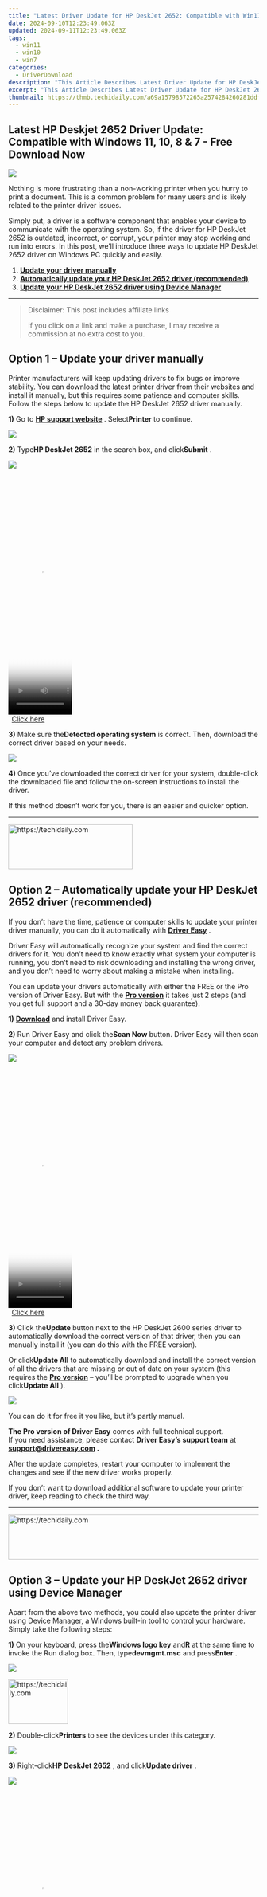 ```yaml
---
title: "Latest Driver Update for HP DeskJet 2652: Compatible with Win11, Win10, Win8 & Win7"
date: 2024-09-10T12:23:49.063Z
updated: 2024-09-11T12:23:49.063Z
tags:
  - win11
  - win10
  - win7
categories:
  - DriverDownload
description: "This Article Describes Latest Driver Update for HP DeskJet 2652: Compatible with Win11, Win10, Win8 & Win7"
excerpt: "This Article Describes Latest Driver Update for HP DeskJet 2652: Compatible with Win11, Win10, Win8 & Win7"
thumbnail: https://thmb.techidaily.com/a69a15798572265a2574284260281ddf651b6e2edc67c914e7a3a40f4a1feb7f.png
---
```


## Latest HP Deskjet 2652 Driver Update: Compatible with Windows 11, 10, 8 & 7 - Free Download Now

![](https://images.drivereasy.com/wp-content/uploads/2020/06/HP-Deskjet-2652.jpg)

 Nothing is more frustrating than a non-working printer when you hurry to print a document. This is a common problem for many users and is likely related to the printer driver issues.

 Simply put, a driver is a software component that enables your device to communicate with the operating system. So, if the driver for HP DeskJet 2652 is outdated, incorrect, or corrupt, your printer may stop working and run into errors. In this post, we’ll introduce three ways to update HP DeskJet 2652 driver on Windows PC quickly and easily.

1. **[Update your driver manually](https://tools.techidaily.com/drivereasy/download/)**
2. **[Automatically update your HP DeskJet 2652 driver (recommended)](https://www.drivereasy.com/knowledge/update-hp-deskjet-2652-driver/#option2)**
3. **[Update your HP DeskJet 2652 driver using Device Manager](https://tools.techidaily.com/drivereasy/download/)**

---


>  Disclaimer: This post includes affiliate links
>
>  If you click on a link and make a purchase, I may receive a commission at no extra cost to you.
>



## Option 1 – Update your driver manually

 Printer manufacturers will keep updating drivers to fix bugs or improve stability. You can download the latest printer driver from their websites and install it manually, but this requires some patience and computer skills. Follow the steps below to update the HP DeskJet 2652 driver manually.

**1)** Go to **[HP support website](https://support.hp.com/us-en/drivers)**  . Select**Printer** to continue.

![](https://images.drivereasy.com/wp-content/uploads/2020/06/1.jpg)

**2)** Type**HP DeskJet 2652** in the search box, and click**Submit** .

![](https://images.drivereasy.com/wp-content/uploads/2020/06/1-2-1.jpg)





<!-- affiliate ads begin -->
<span id="1977028">
					<video width="128" height="480" style="cursor:pointer"
           poster="//a.impactradius-go.com/display-clicktoplayimage/1977028.png"
           onclick="if(!this.playClicked){this.play();this.setAttribute('controls',true);this.playClicked=true;}">
	   <source src="//a.impactradius-go.com/display-ad/22993-1977028">
	   <img src="//a.impactradius-go.com/display-clicktoplayimage/1977028.png" style="border: none; height: 100%; width: 100%; object-fit: contain">
	</video>
	<div style="width:80px;text-align:center"><a href="javascript:window.open(decodeURIComponent('https%3A%2F%2Fhomestyler.sjv.io%2Fc%2F5597632%2F1977028%2F22993'), '_blank');void(0);">Click here</a></div>
</span>
<img height="0" width="0" src="https://imp.pxf.io/i/5597632/1977028/22993" style="position:absolute;visibility:hidden;" border="0" />
<!-- affiliate ads end -->




**3)** Make sure the**Detected operating system** is correct. Then, download the correct driver based on your needs.

![](https://images.drivereasy.com/wp-content/uploads/2020/06/2-1.jpg)

**4)** Once you’ve downloaded the correct driver for your system, double-click the downloaded file and follow the on-screen instructions to install the driver.

 If this method doesn’t work for you, there is an easier and quicker option.

---





<!-- affiliate ads begin -->
<a href="https://aligracehair.sjv.io/c/5597632/2135412/19272" target="_top" id="2135412">
  <img src="//a.impactradius-go.com/display-ad/19272-2135412" border="0" alt="https://techidaily.com" width="250" height="90"/>
</a>
<img height="0" width="0" src="https://aligracehair.sjv.io/i/5597632/2135412/19272" style="position:absolute;visibility:hidden;" border="0" />
<!-- affiliate ads end -->




## Option 2 – Automatically update your HP DeskJet 2652 driver (recommended)

 If you don’t have the time, patience or computer skills to update your printer driver manually, you can do it automatically with **[Driver Easy](https://tools.techidaily.com/drivereasy/download/)**  .

 Driver Easy will automatically recognize your system and find the correct drivers for it. You don’t need to know exactly what system your computer is running, you don’t need to risk downloading and installing the wrong driver, and you don’t need to worry about making a mistake when installing.

 You can update your drivers automatically with either the FREE or the Pro version of Driver Easy. But with the **[Pro version](https://tools.techidaily.com/drivereasy/download/)**  it takes just 2 steps (and you get full support and a 30-day money back guarantee).

**1)** **[Download](https://tools.techidaily.com/drivereasy/download/)**  and install Driver Easy.

**2)** Run Driver Easy and click the**Scan Now** button. Driver Easy will then scan your computer and detect any problem drivers.

![](https://images.drivereasy.com/wp-content/uploads/2020/06/3.jpg)





<!-- affiliate ads begin -->
<span id="1975648">
					<video width="128" height="480" style="cursor:pointer"
           poster="//a.impactradius-go.com/display-clicktoplayimage/1975648.png"
           onclick="if(!this.playClicked){this.play();this.setAttribute('controls',true);this.playClicked=true;}">
	   <source src="//a.impactradius-go.com/display-ad/22993-1975648">
	   <img src="//a.impactradius-go.com/display-clicktoplayimage/1975648.png" style="border: none; height: 100%; width: 100%; object-fit: contain">
	</video>
	<div style="width:80px;text-align:center"><a href="javascript:window.open(decodeURIComponent('https%3A%2F%2Fhomestyler.sjv.io%2Fc%2F5597632%2F1975648%2F22993'), '_blank');void(0);">Click here</a></div>
</span>
<img height="0" width="0" src="https://imp.pxf.io/i/5597632/1975648/22993" style="position:absolute;visibility:hidden;" border="0" />
<!-- affiliate ads end -->




**3)** Click the**Update** button next to the HP DeskJet 2600 series driver to automatically download the correct version of that driver, then you can manually install it (you can do this with the FREE version).

 Or click**Update All** to automatically download and install the correct version of all the drivers that are missing or out of date on your system (this requires the **[Pro version](https://tools.techidaily.com/drivereasy/download/)**  – you’ll be prompted to upgrade when you click**Update All** ).

![](https://images.drivereasy.com/wp-content/uploads/2020/06/4.jpg)

 You can do it for free it you like, but it’s partly manual.

**The Pro version of Driver Easy** comes with full technical support.  
 If you need assistance, please contact **Driver Easy’s support team** at **[support@drivereasy.com](https://tools.techidaily.com/drivereasy/download/) .**

 After the update completes, restart your computer to implement the changes and see if the new driver works properly.

 If you don’t want to download additional software to update your printer driver, keep reading to check the third way.

---





<!-- affiliate ads begin -->
<a href="https://appsumo.8odi.net/c/5597632/2118304/7443" target="_top" id="2118304">
  <img src="//a.impactradius-go.com/display-ad/7443-2118304" border="0" alt="https://techidaily.com" width="600" height="90"/>
</a>
<img height="0" width="0" src="https://appsumo.8odi.net/i/5597632/2118304/7443" style="position:absolute;visibility:hidden;" border="0" />
<!-- affiliate ads end -->




## Option 3 – Update your HP DeskJet 2652 driver using Device Manager

 Apart from the above two methods, you could also update the printer driver using Device Manager, a Windows built-in tool to control your hardware. Simply take the following steps:

**1)** On your keyboard, press the**Windows logo key** and**R** at the same time to invoke the Run dialog box. Then, type**devmgmt.msc** and press**Enter** .

![](https://images.drivereasy.com/wp-content/uploads/2020/06/5.jpg)





<!-- affiliate ads begin -->
<a href="https://bluettiit.sjv.io/c/5597632/2114263/17093" target="_top" id="2114263">
  <img src="//a.impactradius-go.com/display-ad/17093-2114263" border="0" alt="https://techidaily.com" width="120" height="90"/>
</a>
<img height="0" width="0" src="https://bluettiit.sjv.io/i/5597632/2114263/17093" style="position:absolute;visibility:hidden;" border="0" />
<!-- affiliate ads end -->




**2)** Double-click**Printers** to see the devices under this category.

![](https://images.drivereasy.com/wp-content/uploads/2020/06/6.jpg)

**3)** Right-click**HP DeskJet 2652** , and click**Update driver** .

![](https://images.drivereasy.com/wp-content/uploads/2020/06/7.jpg)





<!-- affiliate ads begin -->
<span id="1977020">
					<video width="128" height="480" style="cursor:pointer"
           poster="//a.impactradius-go.com/display-clicktoplayimage/1977020.png"
           onclick="if(!this.playClicked){this.play();this.setAttribute('controls',true);this.playClicked=true;}">
	   <source src="//a.impactradius-go.com/display-ad/22993-1977020">
	   <img src="//a.impactradius-go.com/display-clicktoplayimage/1977020.png" style="border: none; height: 100%; width: 100%; object-fit: contain">
	</video>
	<div style="width:80px;text-align:center"><a href="javascript:window.open(decodeURIComponent('https%3A%2F%2Fhomestyler.sjv.io%2Fc%2F5597632%2F1977020%2F22993'), '_blank');void(0);">Click here</a></div>
</span>
<img height="0" width="0" src="https://imp.pxf.io/i/5597632/1977020/22993" style="position:absolute;visibility:hidden;" border="0" />
<!-- affiliate ads end -->




**4)** Select**Search automatically for updated driver software** .

![](https://images.drivereasy.com/wp-content/uploads/2020/06/8.jpg)

 If there is any new update, Windows will directly download and install it. Then, reboot your computer for the changes to take effect. Otherwise, it will show you that the best drivers for your device are already installed.

---

 Hopefully this post will be of help when you’re trying to update the HP DeskJet 2652 driver. If you have any ideas or questions, please feel free to leave a comment below.

* [HP printer](https://tools.techidaily.com/drivereasy/download/)
* [printer driver](https://tools.techidaily.com/drivereasy/download/)

<ins class="adsbygoogle"
     style="display:block"
     data-ad-format="autorelaxed"
     data-ad-client="ca-pub-7571918770474297"
     data-ad-slot="1223367746"></ins>



<ins class="adsbygoogle"
     style="display:block"
     data-ad-client="ca-pub-7571918770474297"
     data-ad-slot="8358498916"
     data-ad-format="auto"
     data-full-width-responsive="true"></ins>





<span class="atpl-alsoreadstyle">Also read:</span>
<div><ul>
<li><a href="https://instagram-video-files.techidaily.com/new-2024-approved-how-to-share-igtv-video-on-instagram-story-with-ease/"><u>[New] 2024 Approved How to Share IGTV Video on Instagram Story with Ease</u></a></li>
<li><a href="https://extra-hints.techidaily.com/new-androidios-video-cutting-edge-8-top-montage-tools-revealed/"><u>[New] Android/iOS Video Cutting-Edge 8 Top Montage Tools Revealed</u></a></li>
<li><a href="https://twitter-videos.techidaily.com/new-crafting-compelling-tiktok-tweets-for-engagement-for-2024/"><u>[New] Crafting Compelling TikTok Tweets for Engagement for 2024</u></a></li>
<li><a href="https://eaxpv-info.techidaily.com/new-in-2024-from-newcomer-to-pro-a-step-by-step-creator-hub-guidebook/"><u>[New] In 2024, From Newcomer to Pro A Step-by-Step Creator Hub Guidebook</u></a></li>
<li><a href="https://some-guidance.techidaily.com/new-unleashing-musical-talent-with-magix-studio/"><u>[New] Unleashing Musical Talent with Magix Studio</u></a></li>
<li><a href="https://extra-information.techidaily.com/updated-10-key-tips-on-how-to-design-podcast-cover-art/"><u>[Updated] 10 Key Tips on How to Design Podcast Cover Art</u></a></li>
<li><a href="https://instagram-video-recordings.techidaily.com/updated-2024-approved-elite-guide-exceptional-instagram-hlv-designers/"><u>[Updated] 2024 Approved Elite Guide Exceptional Instagram HLV Designers</u></a></li>
<li><a href="https://youtube-web.techidaily.com/ed-in-2024-elevate-your-vlogs-optimizing-title-description-and-tags/"><u>[Updated] In 2024, Elevate Your Vlogs Optimizing Title, Description & Tags</u></a></li>
<li><a href="https://screen-capture.techidaily.com/updated-in-2024-obs-screen-recorder-review/"><u>[Updated] In 2024, OBS Screen Recorder Review</u></a></li>
<li><a href="https://twitter-clips.techidaily.com/updated-mp4twitconversion-quick-conversion-for-2024/"><u>[Updated] MP4TwitConversion Quick Conversion for 2024</u></a></li>
<li><a href="https://extra-support.techidaily.com/updated-opening-and-managing-srt-files-seamlessly/"><u>[Updated] Opening and Managing SRT Files Seamlessly</u></a></li>
<li><a href="https://screen-activity-recording.techidaily.com/updated-screen-free-entertainment-top-10-best-offline-ipad-games-for-2024/"><u>[Updated] Screen-Free Entertainment Top 10 Best Offline iPad Games for 2024</u></a></li>
<li><a href="https://facebook-clips.techidaily.com/updated-seamless-social-media-experience-with-fb-videos/"><u>[Updated] Seamless Social Media Experience with FB Videos</u></a></li>
<li><a href="https://fox-direct.techidaily.com/2024-approved-winning-strategies-the-complete-vegas-pro-21-review/"><u>2024 Approved Winning Strategies The Complete Vegas Pro '21 Review</u></a></li>
<li><a href="https://pokemon-go-android.techidaily.com/9-mind-blowing-tricks-to-hatch-eggs-in-pokemon-go-without-walking-on-realme-gt-neo-5-drfone-by-drfone-virtual-android/"><u>9 Mind-Blowing Tricks to Hatch Eggs in Pokemon Go Without Walking On Realme GT Neo 5 | Dr.fone</u></a></li>
<li><a href="https://win-amazing.techidaily.com/acer-wlan-f3u-wireless-touch-pad-drivers-for-windows-10-free-download/"><u>Acer WLAN-F3U Wireless Touch Pad Drivers for Windows 10 – Free Download</u></a></li>
<li><a href="https://vp-tips.techidaily.com/bypasando-restricciones-de-region-de-dvd-transformacion-a-formatos-libres-de-region-en-computadoras-con-windows/"><u>Bypasando Restricciones De Región De DVD: Transformación a Formatos Libres De Región en Computadoras Con Windows</u></a></li>
<li><a href="https://extra-hints.techidaily.com/complete-connoisseurs-manual-for-expertise-in-morphvox-voice-changing-for-2024/"><u>Complete Connoisseur’s Manual for Expertise in MorphVOX Voice Changing for 2024</u></a></li>
<li><a href="https://win-amazing.techidaily.com/download-and-update-dell-xps-m4210-docking-station-drivers-with-one-click/"><u>Download & Update Dell XPS M4210 Docking Station Drivers with One Click</u></a></li>
<li><a href="https://win-amazing.techidaily.com/download-and-update-hp-laserjet-1320-printer-drivers-for-windows-systems/"><u>Download & Update HP LaserJet 1320 Printer Drivers for Windows Systems</u></a></li>
<li><a href="https://win-amazing.techidaily.com/download-and-install-microsoft-surface-pro-4-drivers-on-your-windows-pc/"><u>Download and Install Microsoft Surface Pro 4 Drivers on Your Windows PC</u></a></li>
<li><a href="https://win-amazing.techidaily.com/download-canon-printer-mf8200c-drivers-compatible-with-windows-7-81-and-10/"><u>Download Canon Printer MF8200C Drivers: Compatible with Windows 7, 8.1 & 10</u></a></li>
<li><a href="https://win-amazing.techidaily.com/1722978514933-download-the-intel-wireless-bluetooth-drivers-for-windows-7-with-one-click/"><u>Download the Intel Wireless Bluetooth Drivers for Windows 7 with One-Click!</u></a></li>
<li><a href="https://win-amazing.techidaily.com/download-the-latest-hp-officejet-4500-printer-software-update/"><u>Download the Latest HP OfficeJet 4500 Printer Software Update</u></a></li>
<li><a href="https://hardware-help.techidaily.com/download-updated-geforce-rtx-2070-driver-for-multiple-winsrs-10-8-and-7-systems-supported/"><u>Download Updated Geforce RTX 2070 Driver for Multiple WinSrs: 10, 8, and 7 Systems Supported!</u></a></li>
<li><a href="https://win-amazing.techidaily.com/effortless-techniques-for-updating-your-nvidia-gtx-groovy5-driver-version/"><u>Effortless Techniques for Updating Your NVIDIA GTX Groovy_5 Driver Version</u></a></li>
<li><a href="https://win-amazing.techidaily.com/effortless-update-get-the-newest-intel-irisplus-graphics-ebx-640-driver-now/"><u>Effortless Update: Get the Newest Intel Iris+ Graphics Ebx 640 Driver Now!</u></a></li>
<li><a href="https://win-amazing.techidaily.com/free-download-update-your-pc-with-corsair-icue-software-compatible-with-windows-11-and-10/"><u>Free Download: Update Your PC with Corsair iCUE Software Compatible with Windows 11 & 10</u></a></li>
<li><a href="https://win-amazing.techidaily.com/freshly-released-rtx-2080-graphics-card-drivers-for-windows-operating-systems-windows-1078/"><u>Freshly Released RTX 2080 Graphics Card Drivers for Windows Operating Systems (Windows 10/7/8)</u></a></li>
<li><a href="https://win-amazing.techidaily.com/get-and-set-up-your-logitech-gaming-keyboard-with-the-latest-drivers/"><u>Get and Set Up Your Logitech Gaming Keyboard with the Latest Drivers</u></a></li>
<li><a href="https://win-amazing.techidaily.com/get-brother-hl-2280dw-driver-compatible-with-latest-and-older-windows-versions/"><u>Get Brother HL-2280DW Driver - Compatible with Latest and Older Windows Versions</u></a></li>
<li><a href="https://win-amazing.techidaily.com/get-the-full-experience-of-your-corsair-mouse-with-our-comprehensive-installation-tutorial-and-download/"><u>Get the Full Experience of Your Corsair Mouse with Our Comprehensive Installation Tutorial and Download</u></a></li>
<li><a href="https://win-amazing.techidaily.com/get-the-latest-epson-wf-3540-printer-software-installed-on-windows-systems/"><u>Get the Latest Epson WF-3540 Printer Software Installed on Windows Systems</u></a></li>
<li><a href="https://win-amazing.techidaily.com/get-the-latest-logitech-brio-camera-drivers-for-windows-10-and-11-users/"><u>Get the Latest Logitech BRIO Camera Drivers for Windows 10 and 11 Users</u></a></li>
<li><a href="https://win-amazing.techidaily.com/get-your-hp-officejet-pro-8740-drivers-on-windows-11108-free-downloads/"><u>Get Your HP Officejet Pro 8740 Drivers on Windows 11/10/8 - Free Downloads</u></a></li>
<li><a href="https://win-amazing.techidaily.com/how-to-download-intel-82579-v-ethernet-controller-drivers-at-no-cost/"><u>How to Download Intel 82579 V Ethernet Controller Drivers at No Cost</u></a></li>
<li><a href="https://win-amazing.techidaily.com/improve-your-gaming-experience-download-updated-geforce-drivers-tailored-for-windows-11-and-10/"><u>Improve Your Gaming Experience: Download Updated GeForce Drivers Tailored for Windows 11 and 10</u></a></li>
<li><a href="https://activate-lock.techidaily.com/in-2024-full-guide-to-apple-iphone-7-icloud-bypass-by-drfone-ios/"><u>In 2024, Full guide to Apple iPhone 7 iCloud Bypass</u></a></li>
<li><a href="https://android-pokemon-go.techidaily.com/in-2024-how-to-get-the-dragon-scale-and-evolution-enabled-pokemon-on-oppo-a56s-5g-drfone-by-drfone-virtual-android/"><u>In 2024, How to get the dragon scale and evolution-enabled pokemon On Oppo A56s 5G? | Dr.fone</u></a></li>
<li><a href="https://win-amazing.techidaily.com/insignia-vgausb-converter-installation-guide-free-download-and-setup-process/"><u>Insignia VGA/USB Converter Installation Guide | Free Download & Setup Process</u></a></li>
<li><a href="https://win-amazing.techidaily.com/latest-firmware-and-driver-updates-for-the-canon-mp250-printing-device/"><u>Latest Firmware and Driver Updates for the Canon MP250 Printing Device</u></a></li>
<li><a href="https://mondly-stories.techidaily.com/lundi-a-vendredi-francais/"><u>Lundi À Vendredi Français</u></a></li>
<li><a href="https://win-amazing.techidaily.com/maintaining-genetic-diversity-requires-balancing-the-introduction-of-new-germplasm-with-the-selection-for-desired-traits/"><u>Maintaining Genetic Diversity Requires Balancing the Introduction of New Germplasm with the Selection for Desired Traits.</u></a></li>
<li><a href="https://win-amazing.techidaily.com/mp280-canon-driver-update-software-download-for-win11-win8-and-win7-systems/"><u>MP280 Canon Driver Update Software - Download for Win11, Win8 and Win7 Systems</u></a></li>
<li><a href="https://ai-driven-video-production.techidaily.com/new-2024-approved-premiere-vs-after-effects-which-video-editing-software-reigns-supreme/"><u>New 2024 Approved Premiere vs After Effects Which Video Editing Software Reigns Supreme?</u></a></li>
<li><a href="https://some-skills.techidaily.com/potential-data-leak-how-the-theft-of-customer-information-from-ticketmaster-raises-alarm/"><u>Potential Data Leak: How the Theft of Customer Information From Ticketmaster Raises Alarm</u></a></li>
<li><a href="https://discord-videos.techidaily.com/premium-mobile-and-desktop-discord-recorders/"><u>Premium Mobile & Desktop Discord Recorders</u></a></li>
<li><a href="https://win-amazing.techidaily.com/quick-and-simple-updating-usb-30-drivers-for-windows-10-7-and-8/"><u>Quick and Simple: Updating USB 3.0 Drivers for Windows 10, 7 & 8</u></a></li>
<li><a href="https://win-amazing.techidaily.com/1722963967601-quick-install-hp-stream-device-drivers-download-now/"><u>Quick-Install HP Stream Device Drivers - Download Now!</u></a></li>
<li><a href="https://tech-revival.techidaily.com/step-by-step-instructions-on-clearing-out-chatgpt-interaction-logs/"><u>Step-by-Step Instructions on Clearing Out ChatGPT Interaction Logs</u></a></li>
<li><a href="https://win-amazing.techidaily.com/1722978540611-step-by-step-tutorial-how-to-get-and-enhance-your-mbox-prise-drives-for-windows/"><u>Step-by-Step Tutorial: How to Get and Enhance Your MBox Prise Drives for Windows</u></a></li>
<li><a href="https://instagram-videos.techidaily.com/the-insiders-handbook-for-instagrams-audio-emoji-placement/"><u>The Insider’s Handbook for Instagram's Audio Emoji Placement</u></a></li>
<li><a href="https://win-amazing.techidaily.com/1722975086049-troubleshooting-and-fixing-windows-7-network-card-drivers-expert-solutions/"><u>Troubleshooting and Fixing Windows 7 Network Card Drivers - Expert Solutions</u></a></li>
<li><a href="https://ai-vdieo-software.techidaily.com/updated-final-cut-pro-time-lapse-tutorial-create-stunning-videos-in-minutes/"><u>Updated Final Cut Pro Time Lapse Tutorial Create Stunning Videos in Minutes</u></a></li>
</ul></div>




